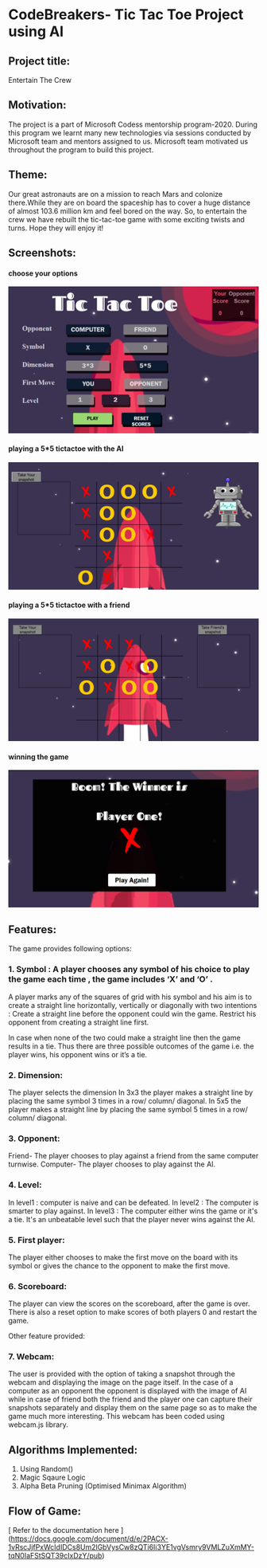# CodeBreakers- Tic Tac Toe Project using AI

## Project title: 
Entertain The Crew

## Motivation:
The project is a part of Microsoft Codess mentorship program-2020. During this program we learnt many new technologies via sessions conducted by Microsoft team and mentors assigned to us. Microsoft team motivated us throughout the program to build this project.

## Theme:
Our great astronauts are on a mission to reach Mars and colonize there.While they are on board the spaceship has to cover a huge distance of almost 103.6 million km and feel bored on the way. So, to entertain the crew we have rebuilt the tic-tac-toe game with some exciting twists and turns. Hope they will enjoy it!

## Screenshots:
#### choose your options
![choose your options](https://github.com/ishikabansal04/CodeBreakers/blob/master/ss1.png)
#### playing a 5*5 tictactoe with the AI
![playing a 5*5 tictactoe with the AI](https://github.com/ishikabansal04/CodeBreakers/blob/master/Screenshot%20(1311).png)
#### playing a 5*5 tictactoe with a friend
![playing a 5*5 tictactoe with a friend](https://github.com/ishikabansal04/CodeBreakers/blob/master/Screenshot%20(1312).png)
#### winning the game
![winning the game](https://github.com/ishikabansal04/CodeBreakers/blob/master/ss2.png)

## Features:

The game provides following options:


### 1. Symbol : A player chooses any symbol of his choice to play the game each time , the game includes ‘X’ and ‘O’ . 

A player marks any of the squares of grid with his symbol and his aim is to create a straight line horizontally, vertically or diagonally with two intentions :
Create a straight line before the opponent could win the game.
Restrict his opponent from creating a straight line first.

In case when none of the two could make a straight line then the game results in a tie.
Thus there are three possible outcomes of the game i.e. the player wins, his opponent wins or it’s a tie. 

### 2. Dimension:
The player selects the dimension
In 3x3 the player makes a straight line by placing the same symbol 3 times in a row/ column/ diagonal.
In 5x5 the player makes a straight line by placing the same symbol 5 times in a row/ column/ diagonal.

### 3. Opponent:
Friend- The player chooses to play against a friend from the same computer turnwise.
Computer- The player chooses to play against the AI.

### 4. Level:
In level1 : computer is naive and can be defeated.
In level2 : The computer is smarter to play against. 
In level3 : The computer either wins the game or it's a tie. It's an unbeatable level such that the player never wins against the AI.

### 5. First player:
The player either chooses to make the first move on the board with its symbol or gives the chance to the opponent to make the first move. 

### 6. Scoreboard:
The player can view the scores on the scoreboard, after the game is over. There is also a reset option to make scores of both players 0 and restart the game.

Other feature provided:
### 7. Webcam:
The user is provided with the option of taking a snapshot through the webcam and displaying the image on the page itself. In the case of a computer as an opponent the opponent is displayed with the image of AI while in case of friend both the friend and the player one can capture their snapshots separately and display them on the same page so as to make the game much more interesting. This webcam has been coded using webcam.js library.

## Algorithms Implemented:
<ol>
  <li>Using Random() </li>
  <li>Magic Sqaure Logic </li>
  <li>Alpha Beta Pruning (Optimised Minimax Algorithm) </li>
</ol>
  
## Flow of Game:
[ Refer to the documentation here ] (https://docs.google.com/document/d/e/2PACX-1vRscJjfPxWcIdIDCs8Um2lGbVysCw8zQTi6Ii3YE1vgVsmry9VMLZuXmMY-tqN0IaFStSQT39cIxDzY/pub)

